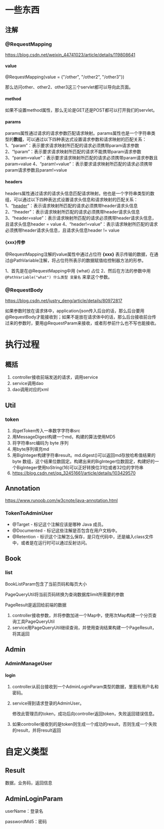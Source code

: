# 一些东西

## 注解

### @RequestMapping

https://blog.csdn.net/weixin_44741023/article/details/119808641

#### value

@RequestMapping(value = {"/other", "/other2", "/other3"})

那么访问other、other2、other3这三个servlet都可以导向此页面。

#### method

如果不设置method属性，那么无论是GET还是POST都可以打开我们的servlet。

#### params

params属性通过请求的请求参数匹配请求映射。params属性也是一个字符串类型的**数组**，可以通过以下四种表达式设置请求参数和请求映射的匹配关系：
1、“param”：表示要求请求映射所匹配的请求必须携带param请求参数
2、“!param”：表示要求请求映射所匹配的请求不能携带param请求参数
3、“param=value”：表示要求请求映射所匹配的请求必须携带param请求参数且param=value
4、“param!=value”：表示要求请求映射所匹配的请求必须携带param请求参数且param!=value

#### headers

headers属性通过请求的请求头信息匹配请求映射。他也是一个字符串类型的数组，可以通过以下四种表达式设置请求头信息和请求映射的匹配关系：
1、“[header](https://so.csdn.net/so/search?q=header&spm=1001.2101.3001.7020)”：表示请求映射所匹配的请求必须携带header请求头信息
2、“!header”：表示请求映射所匹配的请求必须携带header请求头信息
3、“header=value”：表示请求映射所匹配的请求必须携带header请求头信息，且请求头信息header = value
4、“header!=value”：表示请求映射所匹配的请求必须携带header请求头信息，且请求头信息header != value

#### {xxx}传参

@RequestMapping注解的value属性中通过占位符 **{xxx}** 表示传输的数据，在通过@PathVariable注解，将占位符所表示的数据赋值给控制器方法的形参。

1、首先是在@RequestMapping中用 {what} 占位
2、然后在方法的参数中用 `@PathVariable("what") 什么类型 变量名` 来拿这个参数。

### @RequestBody

https://blog.csdn.net/justry_deng/article/details/80972817

​	如果参数时放在请求体中，application/json传入后台的话，那么后台要用@RequestBody才能接收到；
​    如果不是放在请求体中的话，那么后台接收前台传过来的参数时，要用@RequestParam来接收，或者形参前什么也不写也能接收。

# 执行过程

## 概括

1. controller接收前端发送的请求，调用service
2. service调用dao
3. dao调用对应的xml

## Util

### token

1. 向getToken传入一串数字字符串src
2. 用MessageDigest构建一个md，构建的算法使用MD5
3. 将字符串src编码为 byte 序列
4. 用byte序列填充md
5. 用BigInteger构建字符串result。md.digest()可以返回md存放哈希值结果的 byte 数组，这个结果位数固定。构建出来的BigInteger位数固定，构建好的一个BigInteger使用toString(16)可以正好转换位31位或者32位的字符串
6. https://blog.csdn.net/qq_32451661/article/details/103429570

## Annotation

https://www.runoob.com/w3cnote/java-annotation.html

### TokenToAdminUser

- @Target - 标记这个注解应该是哪种 Java 成员。
- @Documented - 标记这些注解是否包含在用户文档中。
- @Retention - 标识这个注解怎么保存，是只在代码中，还是编入class文件中，或者是在运行时可以通过反射访问。

## Book

### list

BookListParam包含了当前页码和每页大小

PageQueryUtil将当前页码转换为查询数据库limit所需要的参数

PageResult是返回给前端的数据

1. controller接收参数，并将参数加进一个Map中，使用次Map构建一个分页查询工具PageQueryUtil
2. service用PageQueryUtil继续查询，并使用查询结果构建一个PageResult，将其返回

## Admin

### AdminManageUser

#### login

1. controller从前台接收到一个AdminLoginParam类型的数据，里面有用户名和密码。

2. service得到请求登录的AdminUser。

   修改此管理员的token，成功后向controller返回token，失败返回错误信息。

3. 如果controller接收到的是token则生成一个成功的result，否则生成一个失败的result，并将result返回

# 自定义类型

## Result

数据，业务码，返回信息

## AdminLoginParam

userName：登录名

passwordMd5：密码